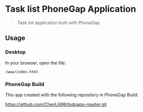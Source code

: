 # Task list PhoneGap Application 
> Task list application built with PhoneGap

## Usage

### Desktop

In your browser, open the file:

    /www/index.html



### PhoneGap Build

This app created with the following repository in PhoneGap Build:

https://github.com/ChenLili96/todoapp-master.git




